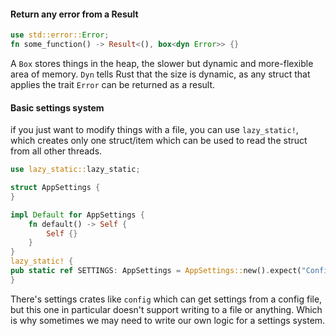 #### Return any error from a Result
```rust
use std::error::Error;
fn some_function() -> Result<(), box<dyn Error>> {}
```
A `Box` stores things in the heap, the slower but dynamic and more-flexible area of memory. `Dyn` tells Rust that the size is dynamic, as any struct that applies the trait `Error` can be returned as a result.
#### Basic settings system
if you just want to modify things with a file, you can use `lazy_static!`, which creates only one struct/item which can be used to read the struct from all other threads.
```rust
use lazy_static::lazy_static;

struct AppSettings {
}

impl Default for AppSettings {
	fn default() -> Self {
		Self {}
	}
}
lazy_static! {
pub static ref SETTINGS: AppSettings = AppSettings::new().expect("Config file is incorrect.");
}

```
There's settings crates like `config` which can get settings from a config file, but this one in particular doesn't support writing to a file or anything. Which is why sometimes we may need to write our own logic for a settings system.